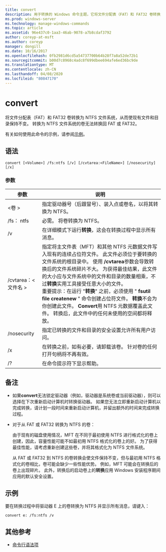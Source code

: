 ```yaml
---
title: convert
description: 用于转换的 Windows 命令主题，它将文件分配表（FAT）和 FAT32 卷转换为 NTFS 文件系统，从而使现有文件和目录保持不变。
ms.prod: windows-server
ms.technology: manage-windows-commands
ms.topic: article
ms.assetid: 96e437c0-1aa3-46ab-9078-a7b8cdaf3792
author: coreyp-at-msft
ms.author: coreyp
manager: dongill
ms.date: 10/16/2017
ms.openlocfilehash: 0fb2981d6cd5a54737700b64b28f7a8a52de72b1
ms.sourcegitcommit: b00d7c8968c4adc8f699dbee694afe6ed36bc9de
ms.translationtype: MT
ms.contentlocale: zh-CN
ms.lasthandoff: 04/08/2020
ms.locfileid: "80847170"
---
```

# <a name="convert"></a>convert

将文件分配表（FAT）和 FAT32 卷转换为 NTFS 文件系统，从而使现有文件和目录保持不变。 转换为 NTFS 文件系统的卷无法转换回 FAT 或 FAT32。

有关如何使用此命令的示例，请参阅[示例](#BKMK_examples)。

## <a name="syntax"></a>语法

```
convert [<Volume>] /fs:ntfs [/v] [/cvtarea:<FileName>] [/nosecurity] [/x]
```

### <a name="parameters"></a>参数

|参数|说明|
|---------|-----------|
|\<卷 >|指定驱动器号（后跟冒号）、装入点或卷名，以将其转换为 NTFS。|
|/fs： ntfs|必需。 将卷转换为 NTFS。|
|/v|在详细模式下运行**转换**，这会在转换过程中显示所有消息。|
|/cvtarea：\<文件名 >|指定将主文件表（MFT）和其他 NTFS 元数据文件写入现有的连续占位符文件。 此文件必须位于要转换的文件系统的根目录中。 使用 **/cvtarea**参数会导致转换后的文件系统碎片不大。 为获得最佳结果，此文件的大小应与文件系统中的文件和目录的数量相乘，不过**转换**实用工具接受任意大小的文件。</br>重要提示：在运行 "**转换**" 之前，必须使用 " **fsutil file createnew** " 命令创建占位符文件。 **转换**不会为你创建此文件。 **Convert**用 NTFS 元数据覆盖此文件。 转换后，此文件中的任何未使用的空间都将释放。|
|/nosecurity|指定已转换的文件和目录的安全设置允许所有用户访问。|
|/x|在转换之前，如有必要，请卸载该卷。 针对卷的任何打开句柄将不再有效。|
|/?|在命令提示符下显示帮助。|

## <a name="remarks"></a>备注

-   如果**convert**无法锁定驱动器（例如，驱动器是系统卷或当前驱动器），则可以选择在下次重新启动计算机时转换驱动器。 如果您无法立即重新启动计算机以完成转换，请计划一段时间来重新启动计算机，并留出额外的时间来完成转换过程。
-   对于从 FAT 或 FAT32 转换为 NTFS 的卷：

    由于现有的磁盘使用情况，MFT 在不同于最初使用 NTFS 进行格式化的卷上创建，因此，容量性能可能不如最初用 NTFS 格式化的卷上的好。 为了获得最佳性能，请考虑重新创建这些卷，并将其格式化为 NTFS 文件系统。

    从 FAT 或 FAT32 到 NTFS 的卷转换会使文件保持不变，但与最初用 NTFS 格式化的卷相比，卷可能会缺少一些性能优势。 例如，MFT 可能会在转换后的卷上出现碎片。 此外，转换后的启动卷上的**转换**应用 Windows 安装程序期间应用的默认安全设置。

## <a name="examples"></a><a name=BKMK_examples></a>示例

要在转换过程中将驱动器 E 上的卷转换为 NTFS 并显示所有消息，请键入：
```
convert e: /fs:ntfs /v
```

## <a name="additional-references"></a>其他参考

- [命令行语法项](command-line-syntax-key.md)